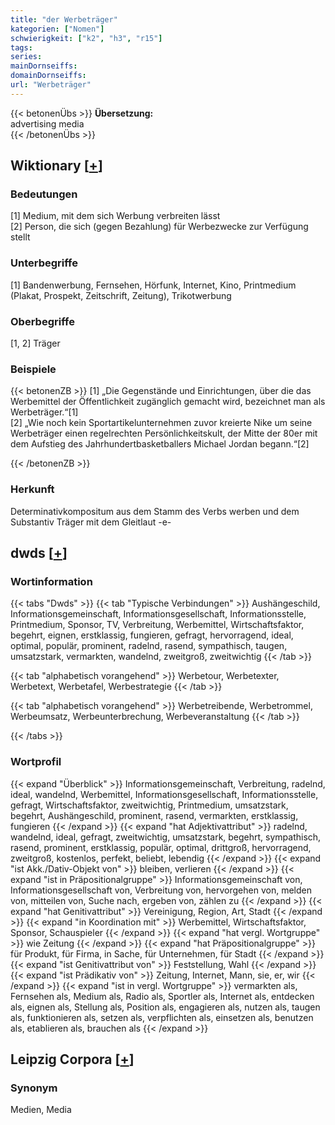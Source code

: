 ```yaml
---
title: "der Werbeträger"
kategorien: ["Nomen"]
schwierigkeit: ["k2", "h3", "r15"]
tags:
series:
mainDornseiffs:
domainDornseiffs:
url: "Werbeträger"
---
```


{{< betonenÜbs >}}
**Übersetzung:**  
advertising media  
{{< /betonenÜbs >}}

## Wiktionary [[+](https://de.wiktionary.org/wiki/Werbeträger)]

### Bedeutungen
[1] Medium, mit dem sich Werbung verbreiten lässt  
[2] Person, die sich (gegen Bezahlung) für Werbezwecke zur Verfügung stellt  

### Unterbegriffe
[1] Bandenwerbung, Fernsehen, Hörfunk, Internet, Kino, Printmedium (Plakat, Prospekt, Zeitschrift, Zeitung), Trikotwerbung  

### Oberbegriffe
[1, 2] Träger  

### Beispiele
{{< betonenZB >}}
[1] „Die Gegenstände und Einrichtungen, über die das Werbemittel der Öffentlichkeit zugänglich gemacht wird, bezeichnet man als Werbeträger.“[1]  
[2] „Wie noch kein Sportartikelunternehmen zuvor kreierte Nike um seine Werbeträger einen regelrechten Persönlichkeitskult, der Mitte der 80er mit dem Aufstieg des Jahrhundertbasketballers Michael Jordan begann.“[2]  

{{< /betonenZB >}}
### Herkunft
Determinativkompositum aus dem Stamm des Verbs werben und dem Substantiv Träger mit dem Gleitlaut -e-  



## dwds [[+](https://www.dwds.de/wb/Werbeträger)]

### Wortinformation
{{< tabs "Dwds" >}}
{{< tab "Typische Verbindungen" >}}
Aushängeschild, Informationsgemeinschaft, Informationsgesellschaft, Informationsstelle, Printmedium, Sponsor, TV, Verbreitung, Werbemittel, Wirtschaftsfaktor, begehrt, eignen, erstklassig, fungieren, gefragt, hervorragend, ideal, optimal, populär, prominent, radelnd, rasend, sympathisch, taugen, umsatzstark, vermarkten, wandelnd, zweitgroß, zweitwichtig
{{< /tab >}}

{{< tab "alphabetisch vorangehend" >}}
Werbetour, Werbetexter, Werbetext, Werbetafel, Werbestrategie
{{< /tab >}}

{{< tab "alphabetisch vorangehend" >}}
Werbetreibende, Werbetrommel, Werbeumsatz, Werbeunterbrechung, Werbeveranstaltung
{{< /tab >}}

{{< /tabs >}}

### Wortprofil
{{< expand "Überblick" >}} Informationsgemeinschaft, Verbreitung, radelnd, ideal, wandelnd, Werbemittel, Informationsgesellschaft, Informationsstelle, gefragt, Wirtschaftsfaktor, zweitwichtig, Printmedium, umsatzstark, begehrt, Aushängeschild, prominent, rasend, vermarkten, erstklassig, fungieren {{< /expand >}}
{{< expand "hat Adjektivattribut" >}} radelnd, wandelnd, ideal, gefragt, zweitwichtig, umsatzstark, begehrt, sympathisch, rasend, prominent, erstklassig, populär, optimal, drittgroß, hervorragend, zweitgroß, kostenlos, perfekt, beliebt, lebendig {{< /expand >}}
{{< expand "ist Akk./Dativ-Objekt von" >}} bleiben, verlieren {{< /expand >}}
{{< expand "ist in Präpositionalgruppe" >}} Informationsgemeinschaft von, Informationsgesellschaft von, Verbreitung von, hervorgehen von, melden von, mitteilen von, Suche nach, ergeben von, zählen zu {{< /expand >}}
{{< expand "hat Genitivattribut" >}} Vereinigung, Region, Art, Stadt {{< /expand >}}
{{< expand "in Koordination mit" >}} Werbemittel, Wirtschaftsfaktor, Sponsor, Schauspieler {{< /expand >}}
{{< expand "hat vergl. Wortgruppe" >}} wie Zeitung {{< /expand >}}
{{< expand "hat Präpositionalgruppe" >}} für Produkt, für Firma, in Sache, für Unternehmen, für Stadt {{< /expand >}}
{{< expand "ist Genitivattribut von" >}} Feststellung, Wahl {{< /expand >}}
{{< expand "ist Prädikativ von" >}} Zeitung, Internet, Mann, sie, er, wir {{< /expand >}}
{{< expand "ist in vergl. Wortgruppe" >}} vermarkten als, Fernsehen als, Medium als, Radio als, Sportler als, Internet als, entdecken als, eignen als, Stellung als, Position als, engagieren als, nutzen als, taugen als, funktionieren als, setzen als, verpflichten als, einsetzen als, benutzen als, etablieren als, brauchen als {{< /expand >}}

## Leipzig Corpora [[+](https://corpora.uni-leipzig.de/en/res?word=Werbeträger&corpusId=deu_newscrawl-public_2018)]


### Synonym
Medien, Media

